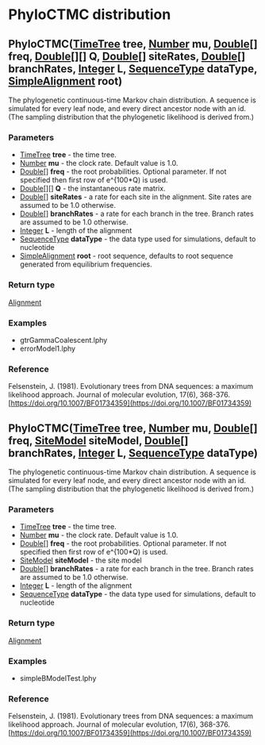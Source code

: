 PhyloCTMC distribution
======================
PhyloCTMC([TimeTree](../types/TimeTree.md) **tree**, [Number](../types/Number.md) **mu**, [Double[]](../types/Double[].md) **freq**, [Double[][]](../types/Double[][].md) **Q**, [Double[]](../types/Double[].md) **siteRates**, [Double[]](../types/Double[].md) **branchRates**, [Integer](../types/Integer.md) **L**, [SequenceType](../types/SequenceType.md) **dataType**, [SimpleAlignment](../types/SimpleAlignment.md) **root**)
----------------------------------------------------------------------------------------------------------------------------------------------------------------------------------------------------------------------------------------------------------------------------------------------------------------------------------------------------------------------------------------------------------------------------------------

The phylogenetic continuous-time Markov chain distribution. A sequence is simulated for every leaf node, and every direct ancestor node with an id.(The sampling distribution that the phylogenetic likelihood is derived from.)

### Parameters

- [TimeTree](../types/TimeTree.md) **tree** - the time tree.
- [Number](../types/Number.md) **mu** - the clock rate. Default value is 1.0.
- [Double[]](../types/Double[].md) **freq** - the root probabilities. Optional parameter. If not specified then first row of e^{100*Q) is used.
- [Double[][]](../types/Double[][].md) **Q** - the instantaneous rate matrix.
- [Double[]](../types/Double[].md) **siteRates** - a rate for each site in the alignment. Site rates are assumed to be 1.0 otherwise.
- [Double[]](../types/Double[].md) **branchRates** - a rate for each branch in the tree. Branch rates are assumed to be 1.0 otherwise.
- [Integer](../types/Integer.md) **L** - length of the alignment
- [SequenceType](../types/SequenceType.md) **dataType** - the data type used for simulations, default to nucleotide
- [SimpleAlignment](../types/SimpleAlignment.md) **root** - root sequence, defaults to root sequence generated from equilibrium frequencies.

### Return type

[Alignment](../types/Alignment.md)


### Examples

- gtrGammaCoalescent.lphy
- errorModel1.lphy

### Reference

Felsenstein, J. (1981). Evolutionary trees from DNA sequences: a maximum likelihood approach. Journal of molecular evolution, 17(6), 368-376.[https://doi.org/10.1007/BF01734359](https://doi.org/10.1007/BF01734359)

PhyloCTMC([TimeTree](../types/TimeTree.md) **tree**, [Number](../types/Number.md) **mu**, [Double[]](../types/Double[].md) **freq**, [SiteModel](../types/SiteModel.md) **siteModel**, [Double[]](../types/Double[].md) **branchRates**, [Integer](../types/Integer.md) **L**, [SequenceType](../types/SequenceType.md) **dataType**)
-------------------------------------------------------------------------------------------------------------------------------------------------------------------------------------------------------------------------------------------------------------------------------------------------------------------------------------

The phylogenetic continuous-time Markov chain distribution. A sequence is simulated for every leaf node, and every direct ancestor node with an id.(The sampling distribution that the phylogenetic likelihood is derived from.)

### Parameters

- [TimeTree](../types/TimeTree.md) **tree** - the time tree.
- [Number](../types/Number.md) **mu** - the clock rate. Default value is 1.0.
- [Double[]](../types/Double[].md) **freq** - the root probabilities. Optional parameter. If not specified then first row of e^{100*Q) is used.
- [SiteModel](../types/SiteModel.md) **siteModel** - the site model
- [Double[]](../types/Double[].md) **branchRates** - a rate for each branch in the tree. Branch rates are assumed to be 1.0 otherwise.
- [Integer](../types/Integer.md) **L** - length of the alignment
- [SequenceType](../types/SequenceType.md) **dataType** - the data type used for simulations, default to nucleotide

### Return type

[Alignment](../types/Alignment.md)


### Examples

- simpleBModelTest.lphy

### Reference

Felsenstein, J. (1981). Evolutionary trees from DNA sequences: a maximum likelihood approach. Journal of molecular evolution, 17(6), 368-376.[https://doi.org/10.1007/BF01734359](https://doi.org/10.1007/BF01734359)

